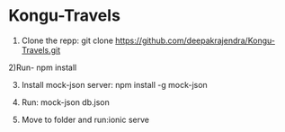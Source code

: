 # Kongu-Travels

1) Clone the repp: git clone https://github.com/deepakrajendra/Kongu-Travels.git

2)Run- npm install

3) Install mock-json server: npm install -g mock-json

4) Run: mock-json db.json

5) Move to folder and run:ionic serve
